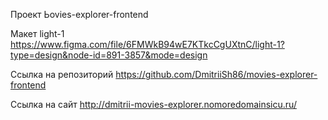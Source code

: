 Проект Ьovies-explorer-frontend

Макет light-1 https://www.figma.com/file/6FMWkB94wE7KTkcCgUXtnC/light-1?type=design&node-id=891-3857&mode=design



Ссылка на репозиторий https://github.com/DmitriiSh86/movies-explorer-frontend



Ссылка на сайт http://dmitrii-movies-explorer.nomoredomainsicu.ru/
